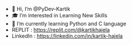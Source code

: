 - 👋 Hi, I’m @PyDev-Kartik
- 🎓 I’m interested in Learning New Skills
- 🌱 I’m currently learning Python and C language
- REPLIT : https://replit.com/@kartikhajela 
- LinkedIn : https://linkedin.com/in/kartik-hajela
<!---
PyDev-Kartik/PyDev-Kartik is a ✨ special ✨ repository because its `README.md` (this file) appears on your GitHub profile.
You can click the Preview link to take a look at your changes.
--->
